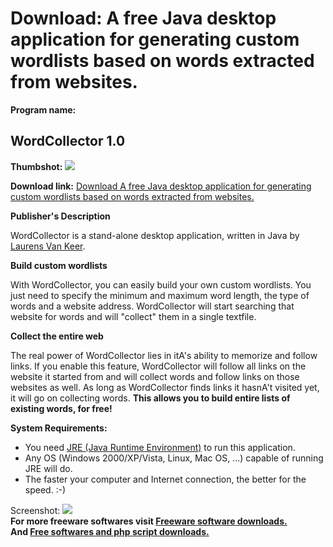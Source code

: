 # Download: A free Java desktop application for generating custom wordlists based on words extracted from websites.

**Program name:**

## WordCollector 1.0

  
**Thumbshot:** ![](http://www.freewarefiles.com/screenshot/lvkwordclltr_md.gif)   
  
**Download link:** [Download A free Java desktop application for generating custom wordlists based on words extracted from websites.](http://freesoftwares.boysofts.com/WordCollector_program_41617.html)  
  


**Publisher's Description**  
  


WordCollector is a stand-alone desktop application, written in Java by [Laurens Van Keer](http://www.lavake.be). 

**Build custom wordlists**

With WordCollector, you can easily build your own custom wordlists. You just need to specify the minimum and maximum word length, the type of words and a website address. WordCollector will start searching that website for words and will "collect" them in a single textfile.

**Collect the entire web**

The real power of WordCollector lies in itA's ability to memorize and follow links. If you enable this feature, WordCollector will follow all links on the website it started from and will collect words and follow links on those websites as well. As long as WordCollector finds links it hasnA't visited yet, it will go on collecting words. **This allows you to build entire lists of existing words, for free!**

**System Requirements:**

  * You need [JRE (Java Runtime Environment)](http://www.java.com/getjava/) to run this application.
  * Any OS (Windows 2000/XP/Vista, Linux, Mac OS, ...) capable of running JRE will do.
  * The faster your computer and Internet connection, the better for the speed. :-)

  
  
Screenshot: ![](http://www.freewarefiles.com/screenshot/lvkwordclltr.gif)   
**For more freeware softwares visit [Freeware software downloads.](http://freesoftwares.boysofts.com/)**   
**And [Free softwares and php script downloads.](http://www.boysofts.com/)**
